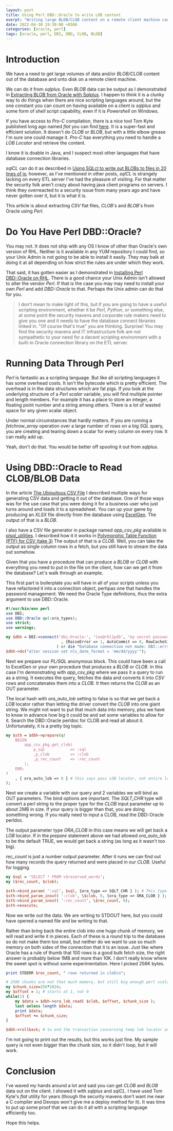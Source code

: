 ```yaml
---
layout: post
title: Using Perl DBD::Oracle to write LOB content
exerpt: "Writing large BLOB/CLOB content on a remote client machine can be done many ways. Let's do it with Perl."
date: 2022-04-30 19:30:00 +0500
categories: [oracle, perl]
tags: [oracle, perl, DBI, DBD, CLOB, BLOB]
---
```

# Introduction

We have a need to get large volumes of data and/or *BLOB/CLOB* content out of the database
and onto disk on a remote client machine. 

We can do it from *sqlplus*. Even *BLOB* data can be output as I demonstrated 
in [Extracting BLOB from Oracle with Sqlplus](https://lee-lindley.github.io/oracle/sql/plsql/2021/12/18/sqlplus-blob.html).
I happen to think it is a clunky way to do things when there are nice scripting languages around, 
but the one constant you can count on having available on a client is *sqlplus* and some form of *shell* script capability,
even if it is *Powershell* on Windows.

If you have access to *Pro-C* compilation, there is a nice tool Tom Kyte published long ago named *flat*
you can find [here](https://asktom.oracle.com/pls/apex/f?p=100:11:0::::P11_QUESTION_ID:459020243348).
It is a super-fast and efficient solution.
It doesn't do *CLOB* or *BLOB*, but with a little elbow grease I'm sure one could manage it. *Pro-C*
has everything you need to handle a *LOB Locator* and retrieve the content.

I know it is doable in Java, and I suspect most other languages that have database connection libraries.

*sqlCL* can do it as described in [Using SQLcl to write out BLOBs to files in 20 lines of js](https://www.thatjeffsmith.com/archive/2020/07/using-sqlcl-to-write-out-blobs-to-files-in-20-lines-of-js/); however, as I've mentioned
in other posts, *sqlCL* is strangely lacking on every ETL server I've had the pleasure of visiting. For that
matter the security folk aren't crazy about having java client programs on servers. I think they overreacted
to a security issue from many years ago and have never gotten over it, but it is what it is.

This article is about extracting *CSV* flat files, *CLOB*'s and *BLOB*'s from Oracle using *Perl*.

# Do You Have Perl DBD::Oracle?

You may not. It does not ship with any OS I know of other than Oracle's own version of RHL. Neither
is it available in any *YUM* repository I could find, so your Unix Admin is not going to be able to
install it easily. They may balk at doing it at all depending on how strict the rules are under which
they work.

That said, it has gotten easier as I demonstrated 
in [Installing Perl DBD::Oracle on RHL](https://lee-lindley.github.io/oracle/perl/linux/2022/04/28/Perl-DBD-Oracle-RHL.html).
There is a good chance your Unix Admin isn't allowed to alter the vendor *Perl*. If that is the case you may
may need to install your own *Perl* and add *DBD::Oracle* to that. Perhaps the Unix admin can do that for you.

> I don't mean to make light of this, but if you are going to have a useful scripting environment, whether it be
> *Perl*, *Python*, or something else, at some point the security mavens and corporate rule makers need to give
> you one and it needs to have the database connect libraries linked in. "Of course that's true" you are thinking.
> Surprise! You may find the security mavens and IT infrastructure folk are not sympathetic to your need
> for a decent scripting environment with a built-in Oracle connection library on the ETL server.

# Running Data Through Perl

*Perl* is fantastic as a scripting language. But like all scripting languages it has some overhead costs.
It isn't the bytecode which is pretty efficient. The overhead is in the data structures which are fat pigs.
If you look at the underlying structure of a *Perl* *scalar* variable, you will find multiple pointer and length
members. For example it has a place to store an integer, a floating point number and a string among others.
There is a lot of wasted space for any given scalar object.

Under normal
circumstances that hardly matters. If you are running a *fetchrow_array* operation over a large number of rows
on a big *SQL* query, you are creating and tearing down a scalar for every column on every row. It can really
add up.

Yeah, don't do that. You would be better off spooling it out from *sqlplus*.

# Using DBD::Oracle to Read CLOB/BLOB Data

In the article [The Ubiquitous CSV File](https://lee-lindley.github.io/oracle/sql/plsql/2021/09/10/Ubiquitous-CSV_file.html)
I described multiple ways for generating CSV data and getting it out of the database.
One of those ways was for the use case that you were doing it for a business user who
just turns around and loads it to a spreadsheet. You can up your game by producing an *XLSX* 
file directly from the database using [ExcelGen](https://github.com/mbleron/ExcelGen). The output
of that is a *BLOB*.

I also have a CSV file generator in package named *app_csv_pkg* available in [plsql_utilities](https://github.com/lee-lindley/plsql_utilities#app_csv_pkg). I described how it it works in
[Polymorphic Table Function (PTF) for CSV (take 3)](https://lee-lindley.github.io/oracle/sql/plsql/2021/12/31/Polymorphic-Table-Functions-3.html) The output of that is a *CLOB*. Well, you can take the output as single column rows in a fetch, but
you still have to stream the data out somehow.

Given that you have a procedure that can produce a *BLOB* or *CLOB* with everything you need to put in the file
on the client, how can we get it from the database? Let's walk through an example.

This first part is boilerplate you will have in all of your scripts unless you have 
refactored it into a connection object, perhpas one that handles the password management.
We need the Oracle Type definitions, thus the extra argument to use DBD::Oracle.

```perl
#!/usr/bin/env perl
use DBI;
use DBD::Oracle qw(:ora_types);
use strict;
use warnings;

my $dbh = DBI->connect('dbi:Oracle:', 'lee@rhl1pdb', 'my secret password'
                        , {RaiseError => 1, AutoCommit => 0, RowCacheSize => -102400, ora_module_name => 'Perl' }
                      ) or die "Database connection not made: DBI::errstr";
$dbh->do("alter session set nls_date_format = 'mm/dd/yyyy'");
```
Next we prepare our *PL/SQL* anonymous block. This could have been a call to ExcelGen or your own procedure
that produces a *BLOB* or *CLOB*. In this case I'm demonstrating with *app_csv_pkg* where we pass it a query
to run as a string. It executes the query, fetches the data and converts it into *CSV* rows and concatenates
them into a *CLOB*. It then returns the *CLOB* as an OUT parameter.

The local hash with *ora_auto_lob* setting to false is so that we get back a *LOB* locator rather than
letting the driver convert the *CLOB* into one giant string. We might not want to put that much data into 
memory, plus we have to know in advance how big it could be and set some variables to allow for it.
Search the DBD::Oracle perldoc for CLOB and read all about it. Unfortunately, it is a pretty big topic.

```perl
my $sth = $dbh->prepare(q!
    BEGIN
        app_csv_pkg.get_clob(
            p_sql           => :sql
            ,p_clob         => :clob
            ,p_rec_count    => :rec_count
        ); 
    END;
!
    , { ora_auto_lob => 0 } # this says pass LOB locator, not entire lob
);
```
Next we create a variable with our query and 2 variables we will bind as OUT parameters.
The bind options are important. The *SQLT_CHR* type will convert
a perl string to the proper type for the *CLOB* input parameter up to about 2MB in size.
If your query is bigger than that, you are doing something wrong. If you really need to
input a CLOB, read the DBD::Oracle perldoc.

The output parameter type *ORA_CLOB* in this case means we will get back a *LOB* locator.
If in the *prepare* statement above we had allowed *ora_auto_lob* to be the default TRUE,
we would get back a string (as long as it wasn't too big).

*rec_count* is just a number output parameter. After it runs we can find out how
many records the query returned and were placed in our *CLOB*. Useful for logging.

```perl
my $sql = 'SELECT * FROM v$reserved_words';
my ($rec_count, $clob);

$sth->bind_param( ':sql', $sql, {ora_type => SQLT_CHR } ); # This type converts to CLOB on input up to 2MB which is plenty
$sth->bind_param_inout( ':clob', \$clob, 0, {ora_type => ORA_CLOB } ); # will be a CLOB locator
$sth->bind_param_inout( ':rec_count', \$rec_count, 0);
$sth->execute;
```
Now we write out the data. We are writing to STDOUT here, but you could have opened
a named file and be writing to that.

Rather than bring back the entire clob into one huge chunk of memory, we will read and 
write it in pieces. Each of these is a round trip to the database so do not make them
too small, but neither do we want to use so much memory on both sides of the connection
that it is an issue. Just like where Oracle has a rule of thumb that 100 rows is a good
bulk fetch size, the right answer is probably below 1MB and more than 10K. I don't really know
where the sweet spot is without some experimentation. Here I picked 256K bytes.

```perl
print STDERR $rec_count, " rows returned in clob\n";

# 256K chunks are not that much memory, but still big enough perl scalar creation/destruction not an issue
my $chunk_size=256*1024; 
my $offset = 1; # starts at 1, not 0
while(1) {
    my $data = $dbh->ora_lob_read( $clob, $offset, $chunk_size );
    last unless length $data;
    print $data;
    $offset += $chunk_size;
}

$dbh->rollback; # to end the transaction concerning temp lob locator and freeing it so perl destructor doesn't complain
```
I'm not going to print out the results, but this works just fine. My sample query is not even bigger than
the chunk size, so it didn't loop, but it will work.

# Conclusion

I've waved my hands around a lot and said you can get *CLOB* and *BLOB* data out on the client. I showed it
with *sqlplus* and *sqlCL*. I have used Tom Kyte's *flat* utility for years (though the security mavens
don't want me near a C compiler and Devops won't give me a deploy method for it). It was time to put up
some proof that we can do it all with a scripting language efficiently too.

Hope this helps.
